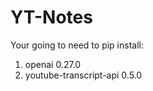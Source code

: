 # YT-Notes


Your going to need to pip install:

1. openai                       0.27.0
2. youtube-transcript-api       0.5.0
